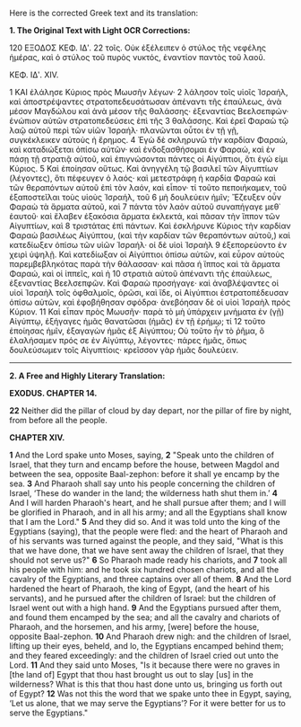 Here is the corrected Greek text and its translation:

**1. The Original Text with Light OCR Corrections:**

120 ΕΞΟΔΟΣ ΚΕΦ. ΙΔʹ.
22 τοῖς. Οὐκ ἐξέλειπεν ὁ στύλος τῆς νεφέλης ἡμέρας, καὶ ὁ στύλος
τοῦ πυρὸς νυκτός, ἐναντίον παντὸς τοῦ λαοῦ.

ΚΕΦ. ΙΔʹ. XIV.

1 ΚΑΙ ἐλάλησε Κύριος πρὸς Μωυσῆν λέγων· 2 λάλησον τοῖς
υἱοῖς Ἰσραήλ, καὶ ἀποστρέψαντες στρατοπεδευσάτωσαν ἀπέναντι τῆς
ἐπαύλεως, ἀνὰ μέσον Μαγδώλου καὶ ἀνὰ μέσον τῆς θαλάσσης·
ἐξεναντίας Βεελσεπφών· ἐνώπιον αὐτῶν στρατοπεδεύσεις ἐπὶ τῆς
3 θαλάσσης. Καὶ ἐρεῖ Φαραὼ τῷ λαῷ αὐτοῦ περὶ τῶν υἱῶν Ἰσραήλ· πλανῶνται οὗτοι ἐν τῇ γῇ, συγκέκλεικεν αὐτοὺς ἡ ἔρημος.
4 Ἐγὼ δὲ σκληρυνῶ τὴν καρδίαν Φαραώ, καὶ καταδιώξεται ὀπίσω
αὐτῶν· καὶ ἐνδοξασθήσομαι ἐν Φαραώ, καὶ ἐν πάσῃ τῇ στρατιᾷ
αὐτοῦ, καὶ ἐπιγνώσονται πάντες οἱ Αἰγύπτιοι, ὅτι ἐγώ εἰμι Κύριος.
5 Καὶ ἐποίησαν οὕτως. Καὶ ἀνηγγέλη τῷ βασιλεῖ τῶν Αἰγυπτίων (λέγοντες), ὅτι πέφευγεν ὁ λαός· καὶ μετεστράφη ἡ καρδία Φαραὼ καὶ τῶν θεραπόντων αὐτοῦ ἐπὶ τὸν λαόν, καὶ εἶπον·
τί τοῦτο πεποιήκαμεν, τοῦ ἐξαποστεῖλαι τοὺς υἱοὺς Ἰσραήλ, τοῦ
6 μὴ δουλεύειν ἡμῖν; Ἔζευξεν οὖν Φαραὼ τὰ ἅρματα αὐτοῦ, καὶ
7 πάντα τὸν λαὸν αὐτοῦ συναπήγαγε μεθ᾿ ἑαυτοῦ· καὶ ἔλαβεν ἑξακόσια ἅρματα ἐκλεκτά, καὶ πᾶσαν τὴν ἵππον τῶν Αἰγυπτίων, καὶ
8 τριστάτας ἐπὶ πάντων. Καὶ ἐσκλήρυνε Κύριος τὴν καρδίαν Φαραὼ βασιλέως Αἰγύπτου, (καὶ τὴν καρδίαν τῶν θεραπόντων αὐτοῦ,) καὶ κατεδίωξεν ὀπίσω τῶν υἱῶν Ἰσραήλ· οἱ δὲ υἱοὶ Ἰσραὴλ
9 ἐξεπορεύοντο ἐν χειρὶ ὑψηλῇ. Καὶ κατεδίωξαν οἱ Αἰγύπτιοι ὀπίσω
αὐτῶν, καὶ εὗρον αὐτοὺς παρεμβεβληκότας παρὰ τὴν θάλασσαν·
καὶ πᾶσα ἡ ἵππος καὶ τὰ ἅρματα Φαραώ, καὶ οἱ ἱππεῖς, καὶ ἡ
10 στρατιὰ αὐτοῦ ἀπέναντι τῆς ἐπαύλεως, ἐξεναντίας Βεελσεπφῶν. Καὶ
Φαραὼ προσήγαγε· καὶ ἀναβλέψαντες οἱ υἱοὶ Ἰσραὴλ τοῖς ὀφθαλμοῖς, ὁρῶσι, καὶ ἴδε, οἱ Αἰγύπτιοι ἐστρατοπέδευσαν ὀπίσω αὐτῶν,
καὶ ἐφοβήθησαν σφόδρα· ἀνεβόησαν δὲ οἱ υἱοὶ Ἰσραὴλ πρὸς Κύριον.
11 Καὶ εἶπαν πρὸς Μωυσῆν· παρὰ τὸ μὴ ὑπάρχειν μνήματα ἐν (γῇ)
Αἰγύπτῳ, ἐξήγαγες ἡμᾶς θανατῶσαι (ἡμᾶς) ἐν τῇ ἐρήμῳ; τί
12 τοῦτο ἐποίησας ἡμῖν, ἐξαγαγὼν ἡμᾶς ἐξ Αἰγύπτου; Οὐ τοῦτο ἦν
τὸ ῥῆμα, ὃ ἐλαλήσαμεν πρός σε ἐν Αἰγύπτῳ, λέγοντες· πάρες
ἡμᾶς, ὅπως δουλεύσωμεν τοῖς Αἰγυπτίοις· κρεῖσσον γὰρ ἡμᾶς δουλεύειν.

---

**2. A Free and Highly Literary Translation:**

**EXODUS. CHAPTER 14.**

**22** Neither did the pillar of cloud by day depart, nor the pillar of fire by night, from before all the people.

**CHAPTER XIV.**

**1** And the Lord spake unto Moses, saying,
**2** "Speak unto the children of Israel, that they turn and encamp before the house, between Magdol and between the sea, opposite Baal-zephon: before it shall ye encamp by the sea.
**3** And Pharaoh shall say unto his people concerning the children of Israel, ‘These do wander in the land; the wilderness hath shut them in.’
**4** And I will harden Pharaoh's heart, and he shall pursue after them; and I will be glorified in Pharaoh, and in all his army; and all the Egyptians shall know that I am the Lord."
**5** And they did so. And it was told unto the king of the Egyptians (saying), that the people were fled: and the heart of Pharaoh and of his servants was turned against the people, and they said, "What is this that we have done, that we have sent away the children of Israel, that they should not serve us?"
**6** So Pharaoh made ready his chariots, and
**7** took all his people with him: and he took six hundred chosen chariots, and all the cavalry of the Egyptians, and three captains over all of them.
**8** And the Lord hardened the heart of Pharaoh, the king of Egypt, (and the heart of his servants), and he pursued after the children of Israel: but the children of Israel went out with a high hand.
**9** And the Egyptians pursued after them, and found them encamped by the sea; and all the cavalry and chariots of Pharaoh, and the horsemen, and his army, [were] before the house, opposite Baal-zephon.
**10** And Pharaoh drew nigh: and the children of Israel, lifting up their eyes, beheld, and lo, the Egyptians encamped behind them; and they feared exceedingly: and the children of Israel cried out unto the Lord.
**11** And they said unto Moses, "Is it because there were no graves in [the land of] Egypt that thou hast brought us out to slay [us] in the wilderness? What is this that thou hast done unto us, bringing us forth out of Egypt?
**12** Was not this the word that we spake unto thee in Egypt, saying, ‘Let us alone, that we may serve the Egyptians’? For it were better for us to serve the Egyptians."